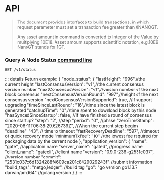 # API

> The document provides interfaces to build transactions, in which request parameter must set a transaction fee greater than  0NANOGT.
> 
> Any asset amount in command  is converted to  Integer of the Value by multiplying 10E18.
> Asset amount supports scientific notation, e.g.10E9 NanoGT stands for 1GT.


### <span id="Query-A-Node-Status">Query A Node Status [command line](../cli/README.md#status-api)</span>

```
GET /v1/status  
```

::: details Return example:
	{
	    "node_status": {
	        "lastHeight": "996",//the current height
	        "lastConsensusVersion": "v1",//the current consensus version number
	        "nextConsensusVersion": "v1",//version number of the next block consensus 
	        "nextConsensusVersionRound": "997",//height  of the next consensus version
	        "nextConsensusVersionSupported": true, //if support upgrading
	        "timeSinceLastRound": "16",//time since the latest block is generated
	        "catchupTime": "0",//time  spent to download block by this node
	        "hasSyncedSinceStartup": false, //if have finished a round of consensus since startup?
	        "step": "2", //step
	        "period": "0", //phase
	        "zeroTimeStamp": "2020-06-11T06:38:29.626739Z", //When  the  current step begins
	        "deadline": "43", // time to timeout
	        "fastRecoveryDeadline": "597", //timeout of quick recovery mode
	        "minimumTxFee": "10" //the lowest fee required for packaging data by the current node
	    },
	    "application_version": {
	        "name": "gate", //applicatoin name
	        "server_name": "gated", //progress name
	        "client_name": "gatecli", //client name
	        "version": "0.9.0-236-g2531c037", //version number
	        "commit": "2531c037c6d1324288f4609ca201c8429029243f", //submit information
	        "build_tags": "netgo,ledger", //build tag
	        "go": "go version go1.13.7 darwin/amd64" //golang version
	    }
	}
:::





